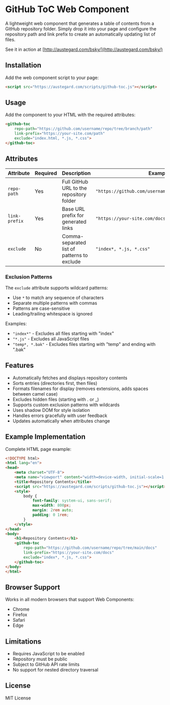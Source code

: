 # GitHub ToC Web Component

A lightweight web component that generates a table of contents from a GitHub repository folder. Simply drop it into your page and configure the repository path and link prefix to create an automatically updating list of files.

See it in action at [http://austegard.com/bsky/](http://austegard.com/bsky/)

## Installation

Add the web component script to your page:

```html
<script src="https://austegard.com/scripts/github-toc.js"></script>
```

## Usage

Add the component to your HTML with the required attributes:

```html
<github-toc 
    repo-path="https://github.com/username/repo/tree/branch/path"
    link-prefix="https://your-site.com/path"
    exclude="index.html, *.js, *.css">
</github-toc>
```

## Attributes

| Attribute | Required | Description | Example |
|-----------|----------|-------------|---------|
| `repo-path` | Yes | Full GitHub URL to the repository folder | `"https://github.com/username/repo/tree/main/docs"` |
| `link-prefix` | Yes | Base URL prefix for generated links | `"https://your-site.com/docs"` |
| `exclude` | No | Comma-separated list of patterns to exclude | `"index*, *.js, *.css"` |

### Exclusion Patterns

The `exclude` attribute supports wildcard patterns:
- Use `*` to match any sequence of characters
- Separate multiple patterns with commas
- Patterns are case-sensitive
- Leading/trailing whitespace is ignored

Examples:
- `"index*"` - Excludes all files starting with "index"
- `"*.js"` - Excludes all JavaScript files
- `"temp*, *.bak"` - Excludes files starting with "temp" and ending with ".bak"

## Features

- Automatically fetches and displays repository contents
- Sorts entries (directories first, then files)
- Formats filenames for display (removes extensions, adds spaces between camel case)
- Excludes hidden files (starting with . or _)
- Supports custom exclusion patterns with wildcards
- Uses shadow DOM for style isolation
- Handles errors gracefully with user feedback
- Updates automatically when attributes change

## Example Implementation

Complete HTML page example:

```html
<!DOCTYPE html>
<html lang="en">
<head>
    <meta charset="UTF-8">
    <meta name="viewport" content="width=device-width, initial-scale=1.0">
    <title>Repository Contents</title>
    <script src="https://austegard.com/scripts/github-toc.js"></script>
    <style>
        body {
            font-family: system-ui, sans-serif;
            max-width: 800px;
            margin: 2rem auto;
            padding: 0 1rem;
        }
    </style>
</head>
<body>
    <h1>Repository Contents</h1>
    <github-toc 
        repo-path="https://github.com/username/repo/tree/main/docs"
        link-prefix="https://your-site.com/docs"
        exclude="index*, *.js, *.css">
    </github-toc>
</body>
</html>
```

## Browser Support

Works in all modern browsers that support Web Components:
- Chrome
- Firefox
- Safari
- Edge

## Limitations

- Requires JavaScript to be enabled
- Repository must be public
- Subject to GitHub API rate limits
- No support for nested directory traversal

## License

MIT License

